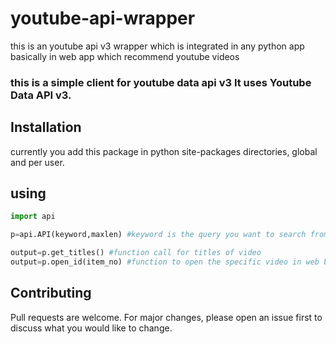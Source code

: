# youtube-api-wrapper
this is an youtube api v3 wrapper which is integrated in any python app basically in web app which recommend youtube videos
### this is a simple client for youtube data api v3  It uses Youtube Data API v3.

## Installation
currently you add this package in python site-packages directories, global and per user.

## using
```python
import api

p=api.API(keyword,maxlen) #keyword is the query you want to search from youtube data api and maxlen is no. of response you want

output=p.get_titles() #function call for titles of video
output=p.open_id(item_no) #function to open the specific video in web browser 

```


## Contributing
Pull requests are welcome. For major changes, please open an issue first to discuss what you would like to change.
